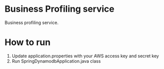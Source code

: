 # Business Profiling service 
Business profiling service. 


# How to run
1) Update application.properties with your AWS access key and secret key
2) Run SpringDynamodbApplication.java class
